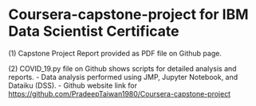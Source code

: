 # Coursera-capstone-project for IBM Data Scientist Certificate

(1) Capstone Project Report provided as PDF file on Github page.

(2) COVID_19.py file on Github shows scripts for detailed analysis and reports.
    - Data analysis performed using JMP, Jupyter Notebook, and Dataiku (DSS).
    - Github website link for 
    https://github.com/PradeepTaiwan1980/Coursera-capstone-project 

